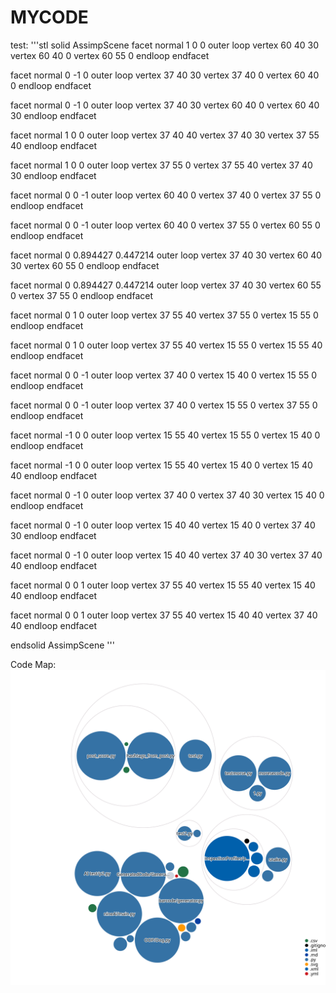 # MYCODE

test:
'''stl
solid AssimpScene
 facet normal 1 0 0
  outer loop
  vertex 60 40 30
  vertex 60 40 0
  vertex 60 55 0
  endloop
 endfacet

 facet normal 0 -1 0
  outer loop
  vertex 37 40 30
  vertex 37 40 0
  vertex 60 40 0
  endloop
 endfacet

 facet normal 0 -1 0
  outer loop
  vertex 37 40 30
  vertex 60 40 0
  vertex 60 40 30
  endloop
 endfacet

 facet normal 1 0 0
  outer loop
  vertex 37 40 40
  vertex 37 40 30
  vertex 37 55 40
  endloop
 endfacet

 facet normal 1 0 0
  outer loop
  vertex 37 55 0
  vertex 37 55 40
  vertex 37 40 30
  endloop
 endfacet

 facet normal 0 0 -1
  outer loop
  vertex 60 40 0
  vertex 37 40 0
  vertex 37 55 0
  endloop
 endfacet

 facet normal 0 0 -1
  outer loop
  vertex 60 40 0
  vertex 37 55 0
  vertex 60 55 0
  endloop
 endfacet

 facet normal 0 0.894427 0.447214
  outer loop
  vertex 37 40 30
  vertex 60 40 30
  vertex 60 55 0
  endloop
 endfacet

 facet normal 0 0.894427 0.447214
  outer loop
  vertex 37 40 30
  vertex 60 55 0
  vertex 37 55 0
  endloop
 endfacet

 facet normal 0 1 0
  outer loop
  vertex 37 55 40
  vertex 37 55 0
  vertex 15 55 0
  endloop
 endfacet

 facet normal 0 1 0
  outer loop
  vertex 37 55 40
  vertex 15 55 0
  vertex 15 55 40
  endloop
 endfacet

 facet normal 0 0 -1
  outer loop
  vertex 37 40 0
  vertex 15 40 0
  vertex 15 55 0
  endloop
 endfacet

 facet normal 0 0 -1
  outer loop
  vertex 37 40 0
  vertex 15 55 0
  vertex 37 55 0
  endloop
 endfacet

 facet normal -1 0 0
  outer loop
  vertex 15 55 40
  vertex 15 55 0
  vertex 15 40 0
  endloop
 endfacet

 facet normal -1 0 0
  outer loop
  vertex 15 55 40
  vertex 15 40 0
  vertex 15 40 40
  endloop
 endfacet

 facet normal 0 -1 0
  outer loop
  vertex 37 40 0
  vertex 37 40 30
  vertex 15 40 0
  endloop
 endfacet

 facet normal 0 -1 0
  outer loop
  vertex 15 40 40
  vertex 15 40 0
  vertex 37 40 30
  endloop
 endfacet

 facet normal 0 -1 0
  outer loop
  vertex 15 40 40
  vertex 37 40 30
  vertex 37 40 40
  endloop
 endfacet

 facet normal 0 0 1
  outer loop
  vertex 37 55 40
  vertex 15 55 40
  vertex 15 40 40
  endloop
 endfacet

 facet normal 0 0 1
  outer loop
  vertex 37 55 40
  vertex 15 40 40
  vertex 37 40 40
  endloop
 endfacet

endsolid AssimpScene
'''


Code Map:
![Visualization of the codebase](./diagram.svg)
